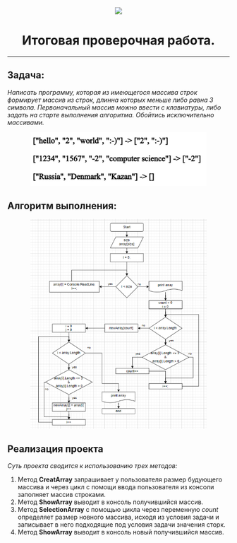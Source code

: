 <div id="header" align="center">
  <img src="https://media.giphy.com/media/ukMiDlCmdv2og/giphy.gif" width="200"/>
</div>

# <div id="header" align="center"> Итоговая проверочная работа. 
</div>

____

## Задача: 
*Написать программу, которая из имеющегося массива строк формирует массив из строк, длинна которых меньше либо равна 3 
символа. Первоначальный массив можно ввести с клавиатуры, либо задать на старте выполнения алгоритма. Обойтись исключительно массивами.*   

<div id="header" align="center">
<img src="https://github.com/Makcim-Kalmykov/Final_Work_First_Block/blob/main/%D0%9E%D0%B1%D1%80%D0%B0%D0%B7%D0%B5%D1%86.jpg" width="400"/>
</div>



## Алгоритм выполнения:
<div id="header" align="center">
<img src="https://github.com/Makcim-Kalmykov/Final_Work_First_Block/blob/main/Algoritm.png" width="400"/>
</div>

## Реализация проекта
*Суть проекта сводится к использованию трех методов:*

  1. Метод **CreatArray** запрашивает у пользователя размер будующего массива и через цикл с помощи ввода пользователя из консоли заполняет массив строками.
  2. Метод **ShowArray** выводит в консоль получившийся массив.
  3. Метод **SelectionArray** с помощью цикла через переменную *count* определяет размер новного массива, исходя из условия задачи и записывает в него подходящие 
  под условия задачи значения сторк.
  4. Метод **ShowArray** выводит в консоль новый получившийся массив.
  
